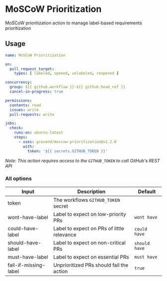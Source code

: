 # MoSCoW Prioritization

MoSCoW prioritization action to manage label-based requirements prioritization

## Usage

```yml
name: MoSCoW Prioritization

on:
  pull_request_target:
    types: [ labeled, opened, unlabeled, reopened ]

concurrency:
  group: ${{ github.workflow }}-${{ github.head_ref }}
  cancel-in-progress: true

permissions:
  contents: read
  issues: write
  pull-requests: write

jobs:
  check:
    runs-on: ubuntu-latest
    steps:
      - uses: grevend/moscow-prioritization@v1.2.0
        with:
          token: '${{ secrets.GITHUB_TOKEN }}'
```

_Note: This action requires access to the `GITHUB_TOKEN` to call GitHub's REST API_

### All options

Input | Description | Default
--- | --- | ---
token | The workflows `GITHUB_TOKEN` secret |
wont-have-label | Label to expect on low-priority PRs | `wont have`
could-have-label | Label to expect on PRs of little relevance | `could have`
should-have-label | Label to expect on non-critical PRs | `should have`
must-have-label | Label to expect on essential PRs | `must have`
fail-if-missing-label | Unprioritized PRs should fail the action | `true`